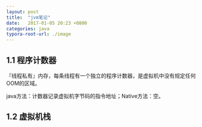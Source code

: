 ```yaml
---
layout: post
title:  "jvm笔记"
date:   2017-01-05 20:23 +0800
categories: java
typora-root-url: ./image
---
```


## 1.1 程序计数器

『线程私有』内存，每条线程有一个独立的程序计数器，是虚拟机中没有规定任何OOM的区域。

java方法：计数器记录虚拟机字节码的指令地址；Native方法：空。

## 1.2 虚拟机栈

